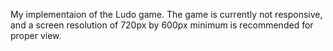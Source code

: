 My implementaion of the Ludo game. The game is currently not responsive, and a screen resolution of 720px by 600px minimum is recommended for proper view.
